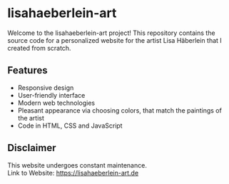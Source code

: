 # lisahaeberlein-art

Welcome to the lisahaeberlein-art project! This repository contains the source code for a personalized website for the artist Lisa Häberlein that I created from scratch.

## Features

- Responsive design  
- User-friendly interface  
- Modern web technologies  
- Pleasant appearance via choosing colors, that match the paintings of the artist  
- Code in HTML, CSS and JavaScript  

## Disclaimer

This website undergoes constant maintenance.  
Link to Website: https://lisahaeberlein-art.de